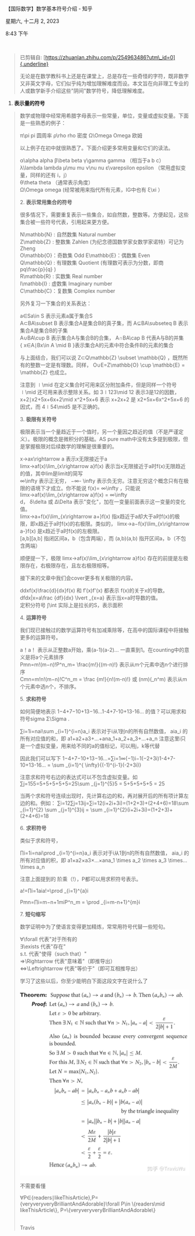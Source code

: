 【国际数学】数学基本符号介绍 - 知乎

星期六, 十二月 2, 2023

8:43 下午

 

> 已剪辑自: [https://zhuanlan.zhihu.com/p/254963486?utm\_id=0]{.underline}
>
> 无论是在数学教科书上还是在课堂上，总是存在一些奇怪的字符，既非数字又非英文字母，它们似乎纯为增加理解难度而设。本文旨在向非理工专业的人或数学新手介绍这些"阴间"数学符号，降低理解难度。

1.  **表示量的符号**

> 数学或物理中经常用希腊字母表示一些常量，单位，变量或虚拟变量。下面是一些熟悉的例子：
>
> π\\pi pi 圆周率 ρ\\rho rho 密度 Ω\\Omega Omega 欧姆
>
> 以上例子在初中就很熟悉了。下面介绍更多常用变量和它们的读法。
>
> α\\alpha alpha β\\beta beta γ\\gamma gamma （相当于a b c）\
> λ\\lambda lambda μ\\mu mu ν\\nu nu ε\\varepsilon epsilon （常用虚拟变量，同样的还有 i，j）\
> θ\\theta theta （通常表示角度）\
> Ω\\Omega omega (经常被用来指代所有元素，IG中也有 ξ\\xi ）
>
> 2\. **表示常用集合的符号**
>
> 很多情况下，需要重复表示一些集合，如自然数，整数等。方便起见，这些集合被一些符号代表，引用起来更方便。
>
> N\\mathbb{N} : 自然数集 Natural number\
> Z\\mathbb{Z} : 整数集 Zahlen (为纪念德国数学家女数学家诺特）可记为Zheng\
> O\\mathbb{O}：奇数集 Odd E\\mathbb{E}：偶数集 Even\
> Q\\mathbb{Q} : 有理数集 Quotient (有理数可表示为分数，即商 pq\\frac{p}{q} )\
> R\\mathbb{R} : 实数集 Real number\
> I\\mathbb{I} : 虚数集 Imaginary number\
> C\\mathbb{C}：复数集 Complex number
>
> 另外复习一下集合的关系表达：
>
> a∈Sa\\in S 表示元素a属于集合S\
> A⊂BA\\subset B 表示集合A是集合B的真子集，而 A⊆BA\\subseteq B 表示集合A是集合B的子集\
> A∪BA\\cup B 表示集合A与集合B的合集， A∩BA\\cap B 代表A与B的并集\
> { x∈A∣Bx\\in A \\mid B }表示集合A的元素中符合条件B的元素的集合
>
> 与上面结合，我们可以说 Z⊂Q\\mathbb{Z} \\subset \\mathbb{Q} ，既然所有的整数一定是有理数。同样， O∪E=Z\\mathbb{O} \\cup \\mathbb{E} = \\mathbb{Z} 也成立。
>
> 注意到 ∣\\mid 在定义集合时可用来区分附加条件，但是同样一个符号 ∣\\mid 还可用来表示整除关系。如 3∣123\\mid 12 表示3是12的因数， x+2∣x2+5x+6x+2\\mid x\^2+5x+6 表示 x+2x+2 是 x2+5x+6x\^2+5x+6 的因式，而 4∣54\\mid5 是不正确的。
>
> 3\. **极限有关符号**
>
> 极限表示当一个量趋近于一个值时，另一个量因之趋近的值（不是严谨定义）。极限的概念是微积分的基础。AS pure math中没有太多提到极限，但是掌握极限对后续数学的理解是很重要的。
>
> x→ax\\rightarrow a 表示x无限接近于a\
> limx→af(x)\\lim\_{x\\rightarrow a}f(x) 表示当x无限接近于a时f(x)无限趋近的值，其中lim是limit的简写\
> ∞\\infty 表示正无穷， −∞- \\infty 表示负无穷。注意无穷这个概念只有在极限的语境下才成立。你不能说 f(x)= ∞\\infty ，只能说 limx→af(x)\\lim\_{x\\rightarrow a}f(x) = ∞\\infty\
> d， δ\\delta 或 Δ\\Delta 表示"变化"，加在一变量前面表示这一变量的变化值。\
> limx→a+f(x)\\lim\_{x\\rightarrow a+}f(x) 指x趋近于a却大于a时f(x)的极限，即x趋近于a时f(x)的右极限。类似的， limx→a−f(x)\\lim\_{x\\rightarrow a-}f(x) 是x趋近于a时f(x)的左极限。\
> \[a,b\]\[a,b\] 指闭区间a，b（包含两端），而 (a,b)(a,b) 指开区间a，b（不包含两端）
>
> 顺便提一下，极限 limx→af(x)\\lim\_{x\\rightarrow a}f(x) 存在的前提是左极限存在，右极限存在，且左右极限相等。
>
> 接下来的文章中我们会cover更多有关极限的内容。
>
> ddxf(x)\\frac{d}{dx}f(x) 和 f′(x)f'(x) 都表示 f(x)的关于x的导数。 dfdx\|x=a\\frac {df}{dx} \\lvert \_{x=a} 表示当x=a时导数的值。\
> 定积分符号 ∫\\int 实际上是拉长的S，表示面积
>
> 4\. **运算符号**
>
> 我们现已接触过的数学运算符号有加减乘除等，在高中的国际课程中将接触更多的运算符号。
>
> a！a！ 表示从正整数a开始，乘(a-1)(a-2)\... 一直乘到1。在counting中的意义是将a个元素排序\
> Pmn=m!(m−n)!P\^n\_m= \\frac{m!}{(m-n)!} 表示从m个元素中选n个进行排序\
> Cmn=m!n!(m−n)!C\^n\_m = \\frac {m!}{n!(m-n)!} 或 (nm)(\_n\^m) 表示从m个元素中选n个，不排序。
>
> 5\. **求和符号**
>
> 如何简便地表示 1−4+7−10+13−16\...1-4+7-10+13-16\... 的值？可以用求和符号sigma Σ\\Sigma .
>
> ∑i=1i=nai\\sum \_{i=1}\^{i=n}a\_i 表示对于i从1到n的所有自然数值， aia\_i 的所有对应值的和，即 a1+a2+a3+\...+ana\_1+a\_2+a\_3+\...+a\_n 注意这里i只是一个虚拟变量，用来给不同的a的值标记，可以用j，k等代替
>
> 因此我们可以写下 1−4+7−10+13−16\...=∑i=1∞(−1)i−1(−2+3i)1-4+7-10+13-16\... = \\sum \_{i=1}\^{ \\infty}{(-1)\^{i-1}(-2+3i)}
>
> 注意求和符号右边的表达式可以不包含虚拟变量。如 ∑j=155=5+5+5+5+5=25\\sum \_{j=1}\^{5}5 = 5+5+5+5+5 = 25
>
> 当两个求和符号连续出现时，先计算右边的和，再对展开后的所有项计算左边的和。例如： ∑i=12∑j=13ij=∑i=12(i+2i+3i)=(1+2+3)+(2+4+6)=18\\sum \_{i=1}\^{2} \\sum \_{j=1}\^{3}ij = \\sum \_{i=1}\^{2}(i+2i+3i)=(1+2+3)+(2+4+6)=18
>
> 6\. **求积符号**
>
> 类似于求和符号，
>
> ∏i=1i=nai\\prod \_{i=1}\^{i=n}a\_i 表示对于i从1到n的所有自然数值， aia\_i 的所有对应值的积，即 a1×a2×a3×\...×ana\_1 \\times a\_2 \\times a\_3 \\times\... \\times a\_n
>
> 注意上面提到的 阶乘（!），P都可以用求积符号表示。
>
> a!=∏i=1aia!=\\prod \_{i=1}\^{a}i
>
> Pmn=∏i=m−n+1miP\^n\_m = \\prod \_{i=m-n+1}\^{m}i
>
> 7\. **短句缩写**
>
> 数学证明中为了使语言变得更加精炼，常常用符号代替一些短句。
>
> ∀\\forall 代表"对于所有的\
> ∃\\exists 代表"存在"\
> s.t. 代表"使得（such that）"\
> ⇒\\Rightarrow 代表"意味着"（即推导出）\
> ⇔\\Leftrightarrow 代表"等价于"（即可互相推导出）
>
> 学习了这些以后，你至少能明白下面这段文字在说什么了
>
> ![](../../../assets/004_【国际数学】数学基本符号介绍_-_知乎_000.png)
>
> 不需要看懂
>
> ∀P∈{readers∣likeThisArticle},P={veryveryveryBrilliantAndAdorable}\\forall P\\in \\{readers\\mid likeThisArticle\\}, P=\\{veryveryveryBrilliantAndAdorable\\}\
>  
>
> Travis
